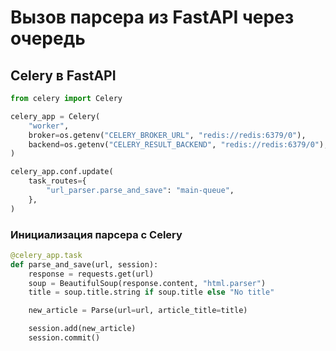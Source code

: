 # Вызов парсера из FastAPI через очередь

## Celery в FastAPI

```python
from celery import Celery

celery_app = Celery(
    "worker",
    broker=os.getenv("CELERY_BROKER_URL", "redis://redis:6379/0"),
    backend=os.getenv("CELERY_RESULT_BACKEND", "redis://redis:6379/0"),
)

celery_app.conf.update(
    task_routes={
        "url_parser.parse_and_save": "main-queue",
    },
)

```

### Инициализация парсера с Celery

```python
@celery_app.task
def parse_and_save(url, session):
    response = requests.get(url)
    soup = BeautifulSoup(response.content, "html.parser")
    title = soup.title.string if soup.title else "No title"

    new_article = Parse(url=url, article_title=title)

    session.add(new_article)
    session.commit()

```
